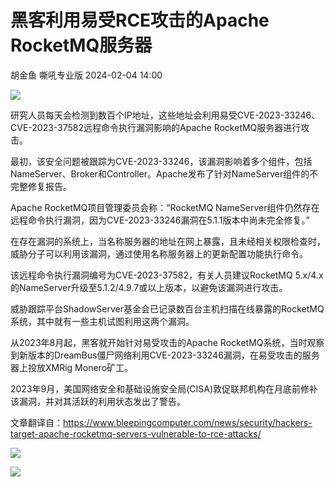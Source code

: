 #  黑客利用易受RCE攻击的Apache RocketMQ服务器   
胡金鱼  嘶吼专业版   2024-02-04 14:00  
  
![](https://mmbiz.qpic.cn/mmbiz_gif/wpkib3J60o297rwgIksvLibPOwR24tqI8dGRUah80YoBLjTBJgws2n0ibdvfvv3CCm0MIOHTAgKicmOB4UHUJ1hH5g/640?wx_fmt=gif "")  
  
研究人员每天会检测到数百个IP地址，这些地址会利用易受CVE-2023-33246、CVE-2023-37582远程命令执行漏洞影响的Apache RocketMQ服务器进行攻击。  
  
最初，该安全问题被跟踪为CVE-2023-33246，该漏洞影响着多个组件，包括NameServer、Broker和Controller。Apache发布了针对NameServer组件的不完整修复报告。  
  
Apache RocketMQ项目管理委员会称：“RocketMQ NameServer组件仍然存在远程命令执行漏洞，因为CVE-2023-33246漏洞在5.1.1版本中尚未完全修复。”  
  
在存在漏洞的系统上，当名称服务器的地址在网上暴露，且未经相关权限检查时，威胁分子可以利用该漏洞，通过使用名称服务器上的更新配置功能执行命令。  
  
该远程命令执行漏洞编号为CVE-2023-37582，有关人员建议RocketMQ 5.x/4.x的NameServer升级至5.1.2/4.9.7或以上版本，以避免该漏洞进行攻击。  
  
威胁跟踪平台ShadowServer基金会已记录数百台主机扫描在线暴露的RocketMQ 系统，其中就有一些主机试图利用这两个漏洞。  
  
从2023年8月起，黑客就开始针对易受攻击的Apache RocketMQ系统，当时观察到新版本的DreamBus僵尸网络利用CVE-2023-33246漏洞，在易受攻击的服务器上投放XMRig Monero矿工。  
  
2023年9月，美国网络安全和基础设施安全局(CISA)敦促联邦机构在月底前修补该漏洞，并对其活跃的利用状态发出了警告。  
  
文章翻译自：https://www.bleepingcomputer.com/news/security/hackers-target-apache-rocketmq-servers-vulnerable-to-rce-attacks/  
  
![](https://mmbiz.qpic.cn/sz_mmbiz_png/wpkib3J60o28xvtorVmWZ4NcSEib1VdBibkJpSHFichDWycjibmxtx7gyeI8IAwq7W8ia7oorm3paWiaQWZPPjWeq3yCA/640?wx_fmt=png&from=appmsg "")  
  
![](https://mmbiz.qpic.cn/sz_mmbiz_png/wpkib3J60o28xvtorVmWZ4NcSEib1VdBibkppRYThj3Mv7Qb25K1edouyyRiaibdW8xYy11ibQ8TnQ5DZ2oIfcMeTnhw/640?wx_fmt=png&from=appmsg "")  
  
  
